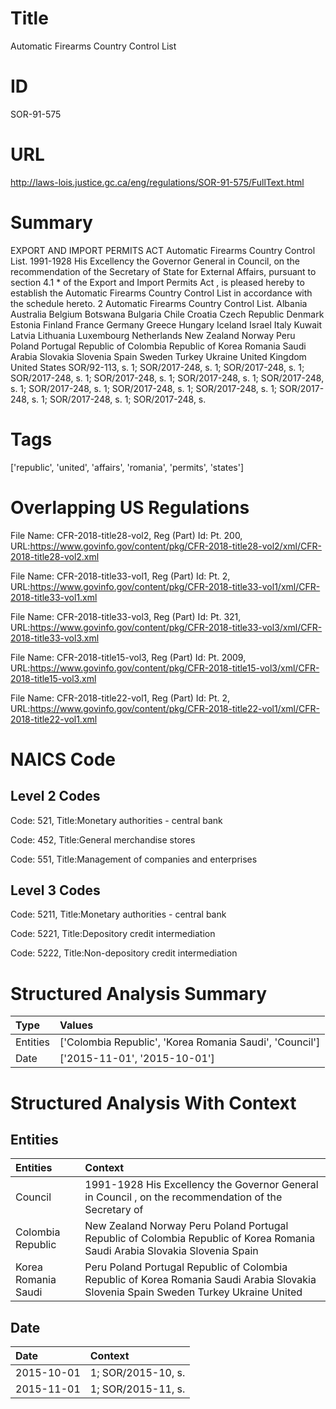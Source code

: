 # Title
Automatic Firearms Country Control List


# ID
SOR-91-575

# URL
http://laws-lois.justice.gc.ca/eng/regulations/SOR-91-575/FullText.html


# Summary
EXPORT AND IMPORT PERMITS ACT Automatic Firearms Country Control List.
1991-1928 His Excellency the Governor General in Council, on the recommendation of the Secretary of State for External Affairs, pursuant to section 4.1 *  of the  Export and Import Permits Act , is pleased hereby to establish the  Automatic Firearms Country Control List  in accordance with the schedule hereto.
2 Automatic Firearms Country Control List.
Albania Australia Belgium Botswana Bulgaria Chile Croatia Czech Republic Denmark Estonia Finland France Germany Greece Hungary Iceland Israel Italy Kuwait Latvia Lithuania Luxembourg Netherlands New Zealand Norway Peru Poland Portugal Republic of Colombia Republic of Korea Romania Saudi Arabia Slovakia Slovenia Spain Sweden Turkey Ukraine United Kingdom United States SOR/92-113, s.
1; SOR/2017-248, s.
1; SOR/2017-248, s.
1; SOR/2017-248, s.
1; SOR/2017-248, s.
1; SOR/2017-248, s.
1; SOR/2017-248, s.
1; SOR/2017-248, s.
1; SOR/2017-248, s.
1; SOR/2017-248, s.
1; SOR/2017-248, s.
1; SOR/2017-248, s.
1; SOR/2017-248, s.


# Tags
['republic', 'united', 'affairs', 'romania', 'permits', 'states']


# Overlapping US Regulations
File Name: CFR-2018-title28-vol2, Reg (Part) Id: Pt. 200, URL:https://www.govinfo.gov/content/pkg/CFR-2018-title28-vol2/xml/CFR-2018-title28-vol2.xml

File Name: CFR-2018-title33-vol1, Reg (Part) Id: Pt. 2, URL:https://www.govinfo.gov/content/pkg/CFR-2018-title33-vol1/xml/CFR-2018-title33-vol1.xml

File Name: CFR-2018-title33-vol3, Reg (Part) Id: Pt. 321, URL:https://www.govinfo.gov/content/pkg/CFR-2018-title33-vol3/xml/CFR-2018-title33-vol3.xml

File Name: CFR-2018-title15-vol3, Reg (Part) Id: Pt. 2009, URL:https://www.govinfo.gov/content/pkg/CFR-2018-title15-vol3/xml/CFR-2018-title15-vol3.xml

File Name: CFR-2018-title22-vol1, Reg (Part) Id: Pt. 2, URL:https://www.govinfo.gov/content/pkg/CFR-2018-title22-vol1/xml/CFR-2018-title22-vol1.xml




# NAICS Code
## Level 2 Codes
Code: 521, Title:Monetary authorities - central bank

Code: 452, Title:General merchandise stores

Code: 551, Title:Management of companies and enterprises




## Level 3 Codes
Code: 5211, Title:Monetary authorities - central bank

Code: 5221, Title:Depository credit intermediation

Code: 5222, Title:Non-depository credit intermediation







# Structured Analysis Summary
| Type     | Values                                                  |
|:---------|:--------------------------------------------------------|
| Entities | ['Colombia Republic', 'Korea Romania Saudi', 'Council'] |
| Date     | ['2015-11-01', '2015-10-01']                            |


# Structured Analysis With Context
 


## Entities
| Entities            | Context                                                                                                                               |
|:--------------------|:--------------------------------------------------------------------------------------------------------------------------------------|
| Council             | 1991-1928 His Excellency the Governor General in  Council , on the recommendation of the Secretary of                                 |
| Colombia Republic   | New Zealand Norway Peru Poland Portugal Republic of Colombia Republic of Korea Romania Saudi Arabia Slovakia Slovenia Spain           |
| Korea Romania Saudi | Peru Poland Portugal Republic of Colombia Republic of Korea Romania Saudi Arabia Slovakia Slovenia Spain Sweden Turkey Ukraine United |


## Date
| Date       | Context            |
|:-----------|:-------------------|
| 2015-10-01 | 1; SOR/2015-10, s. |
| 2015-11-01 | 1; SOR/2015-11, s. |


